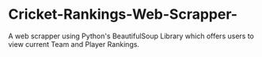 # Cricket-Rankings-Web-Scrapper-
A web scrapper using Python's BeautifulSoup Library which offers users to view current Team and Player Rankings.
